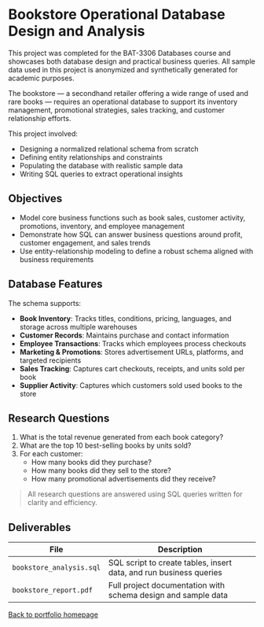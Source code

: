 # Bookstore Operational Database Design and Analysis

This project was completed for the BAT-3306 Databases course and showcases both database design and practical business queries. All sample data used in this project is anonymized and synthetically generated for academic purposes.


The bookstore — a secondhand retailer offering a wide range of used and rare books — requires an operational database to support its inventory management, promotional strategies, sales tracking, and customer relationship efforts. 

This project involved:
- Designing a normalized relational schema from scratch
- Defining entity relationships and constraints
- Populating the database with realistic sample data
- Writing SQL queries to extract operational insights


## Objectives

- Model core business functions such as book sales, customer activity, promotions, inventory, and employee management
- Demonstrate how SQL can answer business questions around profit, customer engagement, and sales trends
- Use entity-relationship modeling to define a robust schema aligned with business requirements


## Database Features

The schema supports:
- **Book Inventory**: Tracks titles, conditions, pricing, languages, and storage across multiple warehouses
- **Customer Records**: Maintains purchase and contact information
- **Employee Transactions**: Tracks which employees process checkouts
- **Marketing & Promotions**: Stores advertisement URLs, platforms, and targeted recipients
- **Sales Tracking**: Captures cart checkouts, receipts, and units sold per book
- **Supplier Activity**: Captures which customers sold used books to the store


## Research Questions

1. What is the total revenue generated from each book category?
2. What are the top 10 best-selling books by units sold?
3. For each customer:
   - How many books did they purchase?
   - How many books did they sell to the store?
   - How many promotional advertisements did they receive?


> All research questions are answered using SQL queries written for clarity and efficiency.


## Deliverables

| File | Description |
|------|-------------|
| `bookstore_analysis.sql` | SQL script to create tables, insert data, and run business queries |
| `bookstore_report.pdf` | Full project documentation with schema design and sample data |



[Back to portfolio homepage](../README.md)
